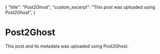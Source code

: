 {
    "title": "Post2Ghost",
    "custom_excerpt": "This post was uploaded using Post2Ghost",
}


# Post2Ghost

This post and its metadata was uploaded using Post2Ghost.
